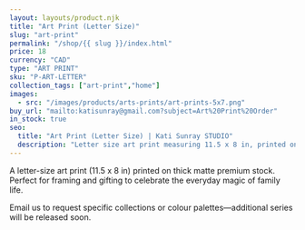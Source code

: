 ```yaml
---
layout: layouts/product.njk
title: "Art Print (Letter Size)"
slug: "art-print"
permalink: "/shop/{{ slug }}/index.html"
price: 18
currency: "CAD"
type: "ART PRINT"
sku: "P-ART-LETTER"
collection_tags: ["art-print","home"]
images:
  - src: "/images/products/arts-prints/art-prints-5x7.png"
buy_url: "mailto:katisunray@gmail.com?subject=Art%20Print%20Order"
in_stock: true
seo:
  title: "Art Print (Letter Size) | Kati Sunray STUDIO"
  description: "Letter size art print measuring 11.5 x 8 in, printed on matte stock."
---
```


A letter-size art print (11.5 x 8 in) printed on thick matte premium stock. Perfect for framing and gifting to celebrate the everyday magic of family life.

Email us to request specific collections or colour palettes—additional series will be released soon.

